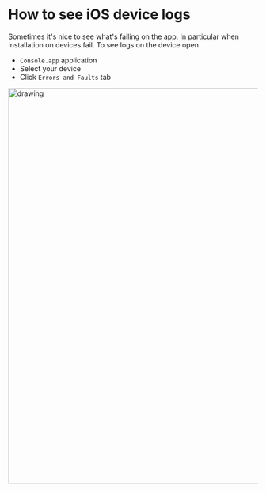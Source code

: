 # How to see iOS device logs

Sometimes it's nice to see what's failing on the app. In particular when installation on devices fail.
To see logs on the device open

- `Console.app` application
- Select your device
- Click `Errors and Faults` tab

<img src="https://github.com/jrasmusson/ios-starter-kit/blob/master/howtos/images/comsole-app.png" alt="drawing" width="800"/>
